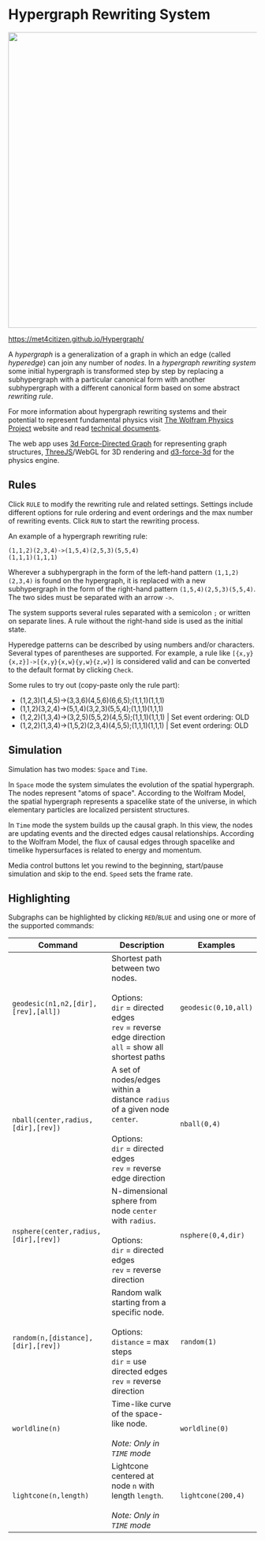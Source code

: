 # Hypergraph Rewriting System

<img src="https://repository-images.githubusercontent.com/324783458/88643280-493e-11eb-87cb-910353f32066" width="600">

https://met4citizen.github.io/Hypergraph/

A *hypergraph* is a generalization of a graph in which an edge (called *hyperedge*)
can join any number of *nodes*. In a *hypergraph rewriting system* some initial
hypergraph is transformed step by step by replacing a subhypergraph with a particular
canonical form with another subhypergraph with a different canonical form based on
some abstract *rewriting rule*.

For more information about hypergraph rewriting systems and their potential to
represent fundamental physics visit [The Wolfram Physics Project](https://www.wolframphysics.org)
website and read [technical documents](https://www.wolframphysics.org/technical-documents/).

The web app uses [3d Force-Directed Graph](https://github.com/vasturiano/3d-force-graph)
for representing graph structures, [ThreeJS](https://github.com/mrdoob/three.js/)/WebGL
for 3D rendering and [d3-force-3d](https://github.com/vasturiano/d3-force-3d) for the
physics engine.

## Rules

Click `RULE` to modify the rewriting rule and related settings. Settings include
different options for rule ordering and event orderings and the max number of
rewriting events. Click `RUN` to start the rewriting process. 

An example of a hypergraph rewriting rule:

```
(1,1,2)(2,3,4)->(1,5,4)(2,5,3)(5,5,4)
(1,1,1)(1,1,1)
```

Wherever a subhypergraph in the form of the left-hand pattern `(1,1,2)(2,3,4)`
is found on the hypergraph, it is replaced with a new subhypergraph in the
form of the right-hand pattern `(1,5,4)(2,5,3)(5,5,4)`. The two sides must be
separated with an arrow `->`.

The system supports several rules separated with a semicolon `;` or written
on separate lines. A rule without the right-hand side is used as the initial
state.

Hyperedge patterns can be described by using numbers and/or characters.
Several types of parentheses are supported. For example, a rule like
`[{x,y}{x,z}]->[{x,y}{x,w}{y,w}{z,w}]` is considered valid and can be
converted to the default format by clicking `Check`.

Some rules to try out (copy-paste only the rule part):

- (1,2,3)(1,4,5)->(3,3,6)(4,5,6)(6,6,5);(1,1,1)(1,1,1)
- (1,1,2)(3,2,4)->(5,1,4)(3,2,3)(5,5,4);(1,1,1)(1,1,1)
- (1,2,2)(1,3,4)->(3,2,5)(5,5,2)(4,5,5);(1,1,1)(1,1,1) | Set event ordering: OLD
- (1,2,2)(1,3,4)->(1,5,2)(2,3,4)(4,5,5);(1,1,1)(1,1,1) | Set event ordering: OLD

## Simulation

Simulation has two modes: `Space` and `Time`.

In `Space` mode the system simulates the evolution of the spatial hypergraph. The
nodes represent "atoms of space". According to the Wolfram Model, the spatial
hypergraph represents a spacelike state of the universe, in which elementary
particles are localized persistent structures.

In `Time` mode the system builds up the causal graph. In this view, the nodes are
updating events and the directed edges causal relationships. According to the
Wolfram Model, the flux of causal edges through spacelike and timelike hypersurfaces
is related to energy and momentum.

Media control buttons let you rewind to the beginning, start/pause simulation and
skip to the end. `Speed` sets the frame rate.

## Highlighting

Subgraphs can be highlighted by clicking `RED`/`BLUE` and using one or more
of the supported commands:

Command | Description | Examples
--- | --- | ---
`geodesic(n1,n2,[dir],[rev],[all])` | Shortest path between two nodes.<br/><br/>Options:<br/>`dir` = directed edges<br/>`rev` = reverse edge direction<br/>`all` = show all shortest paths | `geodesic(0,10,all)`
`nball(center,radius,[dir],[rev])` | A set of nodes/edges within a distance `radius` of a given node `center`.<br/><br/>Options:<br/>`dir` = directed edges<br/>`rev` = reverse edge direction | `nball(0,4)`
`nsphere(center,radius,[dir],[rev])` | N-dimensional sphere from node `center` with `radius`.<br/><br/>Options:<br/>`dir` = directed edges<br/>`rev` = reverse direction | `nsphere(0,4,dir)`
`random(n,[distance],[dir],[rev])` | Random walk starting from a specific node.<br/><br/>Options:<br/>`distance` = max steps<br/>`dir` = use directed edges<br/>`rev` = reverse direction | `random(1)`
`worldline(n)` | Time-like curve of the space-like node.<br/><br/>*Note: Only in `TIME` mode* | `worldline(0)`
`lightcone(n,length)` | Lightcone centered at node `n` with length `length`.<br/><br/>*Note: Only in `TIME` mode* | `lightcone(200,4)`



